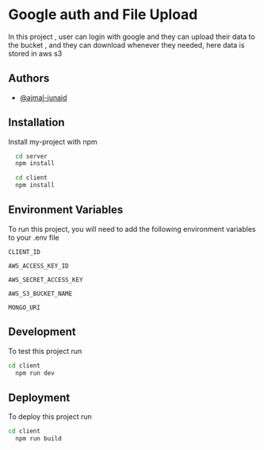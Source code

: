 
# Google auth and File Upload

In this project , user can login with google and they can upload their data to the bucket , and they can download whenever they needed, here data is stored in aws s3


## Authors

- [@ajmal-junaid](https://www.github.com/ajmal-junaid)


## Installation

Install my-project with npm

```bash
  cd server
  npm install

  cd client
  npm install
```
    
## Environment Variables

To run this project, you will need to add the following environment variables to your .env file

`CLIENT_ID`

`AWS_ACCESS_KEY_ID`

`AWS_SECRET_ACCESS_KEY`

`AWS_S3_BUCKET_NAME`

`MONGO_URI`


## Development

To test this project run

```bash
cd client
  npm run dev
```




## Deployment

To deploy this project run

```bash
cd client
  npm run build
```


